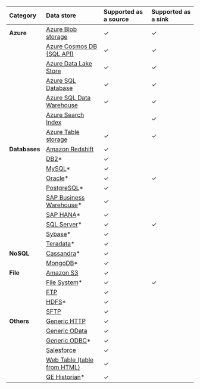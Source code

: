 | Category                   | Data store                                                                                                 | Supported as a source | Supported as a sink |
|:---------------------------|:-----------------------------------------------------------------------------------------------------------|:----------------------|:--------------------|
| <strong>Azure</strong>     | [Azure Blob storage](../articles/data-factory/v1/data-factory-azure-blob-connector.md)                     | ✓                     | ✓                   |
| &nbsp;                     | [Azure Cosmos DB (SQL API)](../articles/data-factory/v1/data-factory-azure-documentdb-connector.md)        | ✓                     | ✓                   |
| &nbsp;                     | [Azure Data Lake Store](../articles/data-factory/v1/data-factory-azure-datalake-connector.md)              | ✓                     | ✓                   |
| &nbsp;                     | [Azure SQL Database](../articles/data-factory/v1/data-factory-azure-sql-connector.md)                      | ✓                     | ✓                   |
| &nbsp;                     | [Azure SQL Data Warehouse](../articles/data-factory/v1/data-factory-azure-sql-data-warehouse-connector.md) | ✓                     | ✓                   |
| &nbsp;                     | [Azure Search Index](../articles/data-factory/v1/data-factory-azure-search-connector.md)                   |                       | ✓                   |
| &nbsp;                     | [Azure Table storage](../articles/data-factory/v1/data-factory-azure-table-connector.md)                   | ✓                     | ✓                   |
| <strong>Databases</strong> | [Amazon Redshift](../articles/data-factory/v1/data-factory-amazon-redshift-connector.md)                   | ✓                     |                     |
| &nbsp;                     | [DB2](../articles/data-factory/v1/data-factory-onprem-db2-connector.md)*                                   | ✓                     |                     |
| &nbsp;                     | [MySQL](../articles/data-factory/v1/data-factory-onprem-mysql-connector.md)*                               | ✓                     |                     |
| &nbsp;                     | [Oracle](../articles/data-factory/v1/data-factory-onprem-oracle-connector.md)*                             | ✓                     | ✓                   |
| &nbsp;                     | [PostgreSQL](../articles/data-factory/v1/data-factory-onprem-postgresql-connector.md)*                     | ✓                     |                     |
| &nbsp;                     | [SAP Business Warehouse](../articles/data-factory/v1/data-factory-sap-business-warehouse-connector.md)*    | ✓                     |                     |
| &nbsp;                     | [SAP HANA](../articles/data-factory/v1/data-factory-sap-hana-connector.md)*                                | ✓                     |                     |
| &nbsp;                     | [SQL Server](../articles/data-factory/v1/data-factory-sqlserver-connector.md)*                             | ✓                     | ✓                   |
| &nbsp;                     | [Sybase](../articles/data-factory/v1/data-factory-onprem-sybase-connector.md)*                             | ✓                     |                     |
| &nbsp;                     | [Teradata](../articles/data-factory/v1/data-factory-onprem-teradata-connector.md)*                         | ✓                     |                     |
| <strong>NoSQL</strong>     | [Cassandra](../articles/data-factory/v1/data-factory-onprem-cassandra-connector.md)*                       | ✓                     |                     |
| &nbsp;                     | [MongoDB](../articles/data-factory/v1/data-factory-on-premises-mongodb-connector.md)*                      | ✓                     |                     |
| <strong>File</strong>      | [Amazon S3](../articles/data-factory/v1/data-factory-amazon-simple-storage-service-connector.md)           | ✓                     |                     |
| &nbsp;                     | [File System](../articles/data-factory/v1/data-factory-onprem-file-system-connector.md)*                   | ✓                     | ✓                   |
| &nbsp;                     | [FTP](../articles/data-factory/v1/data-factory-ftp-connector.md)                                           | ✓                     |                     |
| &nbsp;                     | [HDFS](../articles/data-factory/v1/data-factory-hdfs-connector.md)*                                        | ✓                     |                     |
| &nbsp;                     | [SFTP](../articles/data-factory/v1/data-factory-sftp-connector.md)                                         | ✓                     |                     |
| <strong>Others</strong>    | [Generic HTTP](../articles/data-factory/v1/data-factory-http-connector.md)                                 | ✓                     |                     |
| &nbsp;                     | [Generic OData](../articles/data-factory/v1/data-factory-odata-connector.md)                               | ✓                     |                     |
| &nbsp;                     | [Generic ODBC](../articles/data-factory/v1/data-factory-odbc-connector.md)*                                | ✓                     |                     |
| &nbsp;                     | [Salesforce](../articles/data-factory/v1/data-factory-salesforce-connector.md)                             | ✓                     |                     |
| &nbsp;                     | [Web Table (table from HTML)](../articles/data-factory/v1/data-factory-web-table-connector.md)             | ✓                     |                     |
| &nbsp;                     | [GE Historian](../articles/data-factory/v1/data-factory-odbc-connector.md#ge-historian-store)*             | ✓                     |                     |

